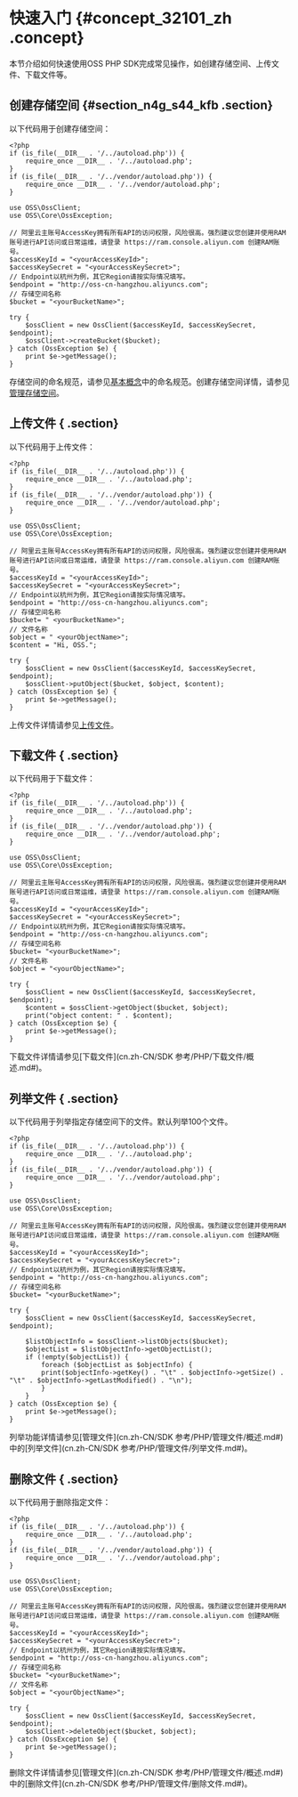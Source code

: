 # 快速入门 {#concept_32101_zh .concept}

本节介绍如何快速使用OSS PHP SDK完成常见操作，如创建存储空间、上传文件、下载文件等。

## 创建存储空间 {#section_n4g_s44_kfb .section}

以下代码用于创建存储空间：

```language-php
<?php
if (is_file(__DIR__ . '/../autoload.php')) {
    require_once __DIR__ . '/../autoload.php';
}
if (is_file(__DIR__ . '/../vendor/autoload.php')) {
    require_once __DIR__ . '/../vendor/autoload.php';
}

use OSS\OssClient;
use OSS\Core\OssException;

// 阿里云主账号AccessKey拥有所有API的访问权限，风险很高。强烈建议您创建并使用RAM账号进行API访问或日常运维，请登录 https://ram.console.aliyun.com 创建RAM账号。
$accessKeyId = "<yourAccessKeyId>";
$accessKeySecret = "<yourAccessKeySecret>";
// Endpoint以杭州为例，其它Region请按实际情况填写。
$endpoint = "http://oss-cn-hangzhou.aliyuncs.com";
// 存储空间名称
$bucket = "<yourBucketName>";

try {
	$ossClient = new OssClient($accessKeyId, $accessKeySecret, $endpoint);
	$ossClient->createBucket($bucket);
} catch (OssException $e) {
	print $e->getMessage();
}

```

存储空间的命名规范，请参见[基本概念](../../../../cn.zh-CN/开发指南/基本概念介绍.md#)中的命名规范。创建存储空间详情，请参见[管理存储空间](cn.zh-CN/.md#)。

## 上传文件 { .section}

以下代码用于上传文件：

```language-php
<?php
if (is_file(__DIR__ . '/../autoload.php')) {
    require_once __DIR__ . '/../autoload.php';
}
if (is_file(__DIR__ . '/../vendor/autoload.php')) {
    require_once __DIR__ . '/../vendor/autoload.php';
}

use OSS\OssClient;
use OSS\Core\OssException;

// 阿里云主账号AccessKey拥有所有API的访问权限，风险很高。强烈建议您创建并使用RAM账号进行API访问或日常运维，请登录 https://ram.console.aliyun.com 创建RAM账号。
$accessKeyId = "<yourAccessKeyId>";
$accessKeySecret = "<yourAccessKeySecret>";
// Endpoint以杭州为例，其它Region请按实际情况填写。
$endpoint = "http://oss-cn-hangzhou.aliyuncs.com";
// 存储空间名称
$bucket= " <yourBucketName>";
// 文件名称
$object = " <yourObjectName>";
$content = "Hi, OSS.";

try {
	$ossClient = new OssClient($accessKeyId, $accessKeySecret, $endpoint);
	$ossClient->putObject($bucket, $object, $content);
} catch (OssException $e) {
	print $e->getMessage();
}

```

上传文件详情请参见[上传文件](cn.zh-CN/.md#)。

## 下载文件 { .section}

以下代码用于下载文件：

```language-php
<?php
if (is_file(__DIR__ . '/../autoload.php')) {
    require_once __DIR__ . '/../autoload.php';
}
if (is_file(__DIR__ . '/../vendor/autoload.php')) {
    require_once __DIR__ . '/../vendor/autoload.php';
}

use OSS\OssClient;
use OSS\Core\OssException;

// 阿里云主账号AccessKey拥有所有API的访问权限，风险很高。强烈建议您创建并使用RAM账号进行API访问或日常运维，请登录 https://ram.console.aliyun.com 创建RAM账号。
$accessKeyId = "<yourAccessKeyId>";
$accessKeySecret = "<yourAccessKeySecret>";
// Endpoint以杭州为例，其它Region请按实际情况填写。
$endpoint = "http://oss-cn-hangzhou.aliyuncs.com";
// 存储空间名称
$bucket= "<yourBucketName>";
// 文件名称
$object = "<yourObjectName>";

try {
	$ossClient = new OssClient($accessKeyId, $accessKeySecret, $endpoint);
	$content = $ossClient->getObject($bucket, $object);
    print("object content: " . $content);
} catch (OssException $e) {
	print $e->getMessage();
}

```

下载文件详情请参见[下载文件](cn.zh-CN/SDK 参考/PHP/下载文件/概述.md#)。

## 列举文件 { .section}

以下代码用于列举指定存储空间下的文件。默认列举100个文件。

```language-php
<?php
if (is_file(__DIR__ . '/../autoload.php')) {
    require_once __DIR__ . '/../autoload.php';
}
if (is_file(__DIR__ . '/../vendor/autoload.php')) {
    require_once __DIR__ . '/../vendor/autoload.php';
}

use OSS\OssClient;
use OSS\Core\OssException;

// 阿里云主账号AccessKey拥有所有API的访问权限，风险很高。强烈建议您创建并使用RAM账号进行API访问或日常运维，请登录 https://ram.console.aliyun.com 创建RAM账号。
$accessKeyId = "<yourAccessKeyId>";
$accessKeySecret = "<yourAccessKeySecret>";
// Endpoint以杭州为例，其它Region请按实际情况填写。
$endpoint = "http://oss-cn-hangzhou.aliyuncs.com";
// 存储空间名称
$bucket= "<yourBucketName>";

try {
	$ossClient = new OssClient($accessKeyId, $accessKeySecret, $endpoint);
	
	$listObjectInfo = $ossClient->listObjects($bucket);
	$objectList = $listObjectInfo->getObjectList();
	if (!empty($objectList)) {
		foreach ($objectList as $objectInfo) {
		print($objectInfo->getKey() . "\t" . $objectInfo->getSize() . "\t" . $objectInfo->getLastModified() . "\n");
		}
	}
} catch (OssException $e) {
	print $e->getMessage();
}

```

列举功能详情请参见[管理文件](cn.zh-CN/SDK 参考/PHP/管理文件/概述.md#)中的[列举文件](cn.zh-CN/SDK 参考/PHP/管理文件/列举文件.md#)。

## 删除文件 { .section}

以下代码用于删除指定文件：

```language-php
<?php
if (is_file(__DIR__ . '/../autoload.php')) {
    require_once __DIR__ . '/../autoload.php';
}
if (is_file(__DIR__ . '/../vendor/autoload.php')) {
    require_once __DIR__ . '/../vendor/autoload.php';
}

use OSS\OssClient;
use OSS\Core\OssException;

// 阿里云主账号AccessKey拥有所有API的访问权限，风险很高。强烈建议您创建并使用RAM账号进行API访问或日常运维，请登录 https://ram.console.aliyun.com 创建RAM账号。
$accessKeyId = "<yourAccessKeyId>";
$accessKeySecret = "<yourAccessKeySecret>";
// Endpoint以杭州为例，其它Region请按实际情况填写。
$endpoint = "http://oss-cn-hangzhou.aliyuncs.com";
// 存储空间名称
$bucket= "<yourBucketName>";
// 文件名称
$object = "<yourObjectName>";

try {
	$ossClient = new OssClient($accessKeyId, $accessKeySecret, $endpoint);
	$ossClient->deleteObject($bucket, $object);
} catch (OssException $e) {
	print $e->getMessage();
}

```

删除文件详情请参见[管理文件](cn.zh-CN/SDK 参考/PHP/管理文件/概述.md#)中的[删除文件](cn.zh-CN/SDK 参考/PHP/管理文件/删除文件.md#)。

